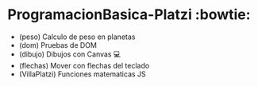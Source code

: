 # ProgramacionBasica-Platzi :bowtie:

- (peso) Calculo de peso en planetas
- (dom) Pruebas de DOM
- (dibujo) Dibujos con Canvas :computer:
- (flechas) Mover con flechas del teclado
- (VillaPlatzi) Funciones matematicas JS 
